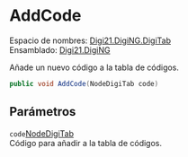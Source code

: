 # AddCode

Espacio de nombres: [Digi21.DigiNG.DigiTab](../../../)  
Ensamblado: [Digi21.DigiNG](../../../../)

Añade un nuevo código a la tabla de códigos.

```csharp
public void AddCode(NodeDigiTab code)
```

## Parámetros

`code`[NodeDigiTab](../../nodedigitab/)  
Código para añadir a la tabla de códigos.

